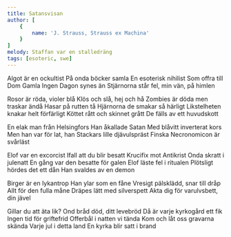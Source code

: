 ```yaml
---
title: Satansvisan
author: [
	{
		name: 'J. Strauss, Strauss ex Machina'
	}
]
melody: Staffan var en stalledräng
tags: [esoteric, swe]
---
```


Algot är en ockultist
På onda böcker samla
En esoterisk nihilist
Som offra till Dom Gamla
Ingen Dagon synes än
Stjärnorna står fel, min vän, på himlen

Rosor är röda, violer blå
Klös och slå, hej och hå
Zombies är döda men traskar ändå
Hasar på rutten tå
Hjärnorna de smakar så härligt
Likstelheten knakar helt förfärligt
Köttet rått och skinnet grått
De fälls av ett huvudskott

En elak man från Helsingfors
Han åkallade Satan
Med blåvitt inverterat kors
Men han var för lat, han
Stackars lille djävulspräst
Finska Necronomicon är svårläst

Elof var en excorcist
Ifall att du blir besatt
Krucifix mot Antikrist
Onda skratt i julenatt
En gång var den besatte för galen
Elof läste fel i ritualen
Plötsligt hördes det ett dån
Han svaldes av en demon

Birger är en lykantrop
Han ylar som en fåne
Vresigt pälsklädd, snar till dråp
Allt för den fulla måne
Dräpes lätt med silverspett
Akta dig för varulvsbett, din jävel

Gillar du att äta lik?
Ond bråd död, ditt levebröd
Då är varje kyrkogård ett fik
Ingen tid för griftefrid
Offerbål i natten vi tända
Kom och låt oss gravarna skända
Varje jul i detta land
En kyrka blir satt i brand
